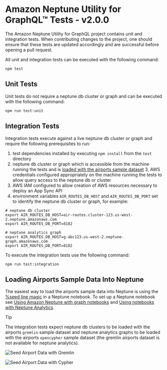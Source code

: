 # **Amazon Neptune Utility for GraphQL&trade; Tests - v2.0.0**

The Amazon Neptune Utility for GraphQL project contains unit and integration
tests. When contributing changes to the project, one should ensure that these
tests are updated accordingly and are successful before opening a pull request.

All unit and integration tests can be executed with the following command:

```
npm test
```

## Unit Tests

Unit tests do not require a neptune db cluster or graph and can be executed with
the following command:

```
npm run test:unit
```

## Integration Tests

Integration tests execute against a live neptune db cluster or graph and require
the following prerequisites to run:

1. test dependencies installed by executing `npm install` from the `test`
   directory
2. neptune db cluster or graph which is accessible from the machine running the
   tests and
   is [loaded with the airports sample dataset](#loading-airports-sample-data-into-neptune)
   3, AWS credentials configured appropriately on the machine running the tests
   to allow query access to the neptune db or cluster
4. AWS IAM configured to allow creation of AWS resources necessary to deploy an
   App Sync API
5. environment variables `AIR_ROUTES_DB_HOST` and `AIR_ROUTES_DB_PORT` set to
   identify the neptune db cluster or graph, for example:

```
# neptune db cluster
export AIR_ROUTES_DB_HOST=air-routes.cluster-123.us-west-2.neptune.amazonaws.com
export AIR_ROUTES_DB_PORT=8182
```

```
# neptune analytics graph
export AIR_ROUTES_DB_HOST=g-abc123.us-west-2.neptune-graph.amazonaws.com
export AIR_ROUTES_DB_PORT=8182
```

To execute the integration tests use the following command:

```
npm run test:integration
```

## Loading Airports Sample Data Into Neptune

The easiest way to load the airports sample data into Neptune is using
the [%seed line magic](https://docs.aws.amazon.com/neptune/latest/userguide/notebooks-magics.html#notebooks-line-magics-seed)
in a Neptune notebook. To set up a Neptune notebook
see [Using Amazon Neptune with graph notebooks](https://docs.aws.amazon.com/neptune/latest/userguide/graph-notebooks.html)
and [Using notebooks with Neptune Analytics](https://docs.aws.amazon.com/neptune-analytics/latest/userguide/notebooks.html).


> [!TIP]
> The integration tests expect neptune db clusters to be loaded with the
> airports `gremlin` sample dataset and neptune analytics graphs to be loaded
> with
> the airports `opencypher` sample dataset (the gremlin airports dataset is not
> available for neptune analytics).

![Seed Airport Data with Gremlin](doc/images/SeedAirportsGremlin.png)

![Seed Airport Data with Cypher](doc/images/SeedAirportsCypher.png)